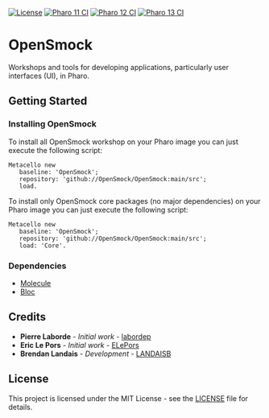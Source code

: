 [![License](https://img.shields.io/github/license/OpenSmock/OpenSmock.svg)](./LICENSE)
[![Pharo 11 CI](https://github.com/OpenSmock/OpenSmock/actions/workflows/Pharo11CI.yml/badge.svg)](https://github.com/OpenSmock/OpenSmock/actions/workflows/Pharo11CI.yml)
[![Pharo 12 CI](https://github.com/OpenSmock/OpenSmock/actions/workflows/Pharo12CI.yml/badge.svg)](https://github.com/OpenSmock/OpenSmock/actions/workflows/Pharo12CI.yml)
[![Pharo 13 CI](https://github.com/OpenSmock/OpenSmock/actions/workflows/Pharo13CI.yml/badge.svg)](https://github.com/OpenSmock/OpenSmock/actions/workflows/Pharo13CI.yml)

# OpenSmock

Workshops and tools for developing applications, particularly user interfaces (UI), in Pharo.

## Getting Started

### Installing OpenSmock

To install all OpenSmock workshop on your Pharo image you can just execute the following script:

```smalltalk
Metacello new
   baseline: 'OpenSmock';
   repository: 'github://OpenSmock/OpenSmock:main/src';
   load.
```

To install only OpenSmock core packages (no major dependencies) on your Pharo image you can just execute the following script:

```smalltalk
Metacello new
   baseline: 'OpenSmock';
   repository: 'github://OpenSmock/OpenSmock:main/src';
   load: 'Core'.
```

### Dependencies

- [Molecule](https://github.com/OpenSmock/Molecule)
- [Bloc](https://github.com/pharo-graphics/bloc)

## Credits

* **Pierre Laborde** - *Initial work* - [labordep](https://github.com/labordep)
* **Eric Le Pors** - *Initial work* - [ELePors](https://github.com/ELePors)
* **Brendan Landais** - *Development* - [LANDAISB](https://github.com/LANDAISB)

## License

This project is licensed under the MIT License - see the [LICENSE](LICENSE) file for details.
